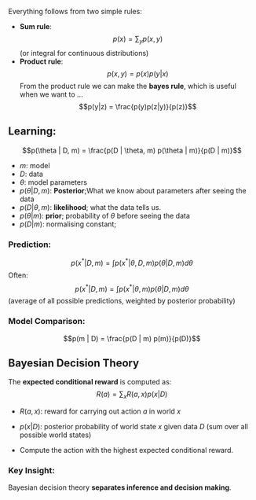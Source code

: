 Everything follows from two simple rules:
- **Sum rule**: $$p(x) = \sum_y p(x, y)$$
	(or integral for continuous distributions)
- **Product rule**: $$p(x, y) = p(x)p(y|x)$$
From the product rule we can make the **bayes rule**, which is useful when we want to ... $$p(y|z) = \frac{p(y)p(z|y)}{p(z)}$$
## Learning:


$$p(\theta | D, m) = \frac{p(D | \theta, m) p(\theta | m)}{p(D | m)}$$
- $m$: model
- $D$: data
- $\theta$: model parameters
- $p(\theta|D, m)$: **Posterior**;What we know about parameters after seeing the data
- $p(D|\theta, m)$: **likelihood**; what the data tells us. 
- $p(\theta | m)$: **prior**; probability of $\theta$ before seeing the data
- $p(D|m)$: normalising constant;

### Prediction:
$$p(x^* | D, m) = \int p(x^* | \theta, D, m) p(\theta | D, m) d\theta$$
  Often:
$$p(x^* | D, m) = \int p(x^* | \theta, m) p(\theta | D, m) d\theta$$
  (average of all possible predictions, weighted by posterior probability)

### Model Comparison:
$$p(m | D) = \frac{p(D | m) p(m)}{p(D)}$$
## Bayesian Decision Theory

The **expected conditional reward** is computed as:
$$R(a) = \sum_x R(a, x) p(x | D)$$
- $R(a, x)$: reward for carrying out action $a$ in world $x$
- $p(x | D)$: posterior probability of world state $x$ given data $D$
  (sum over all possible world states)

- Compute the action with the highest expected conditional reward.

### Key Insight:
Bayesian decision theory **separates inference and decision making**.
